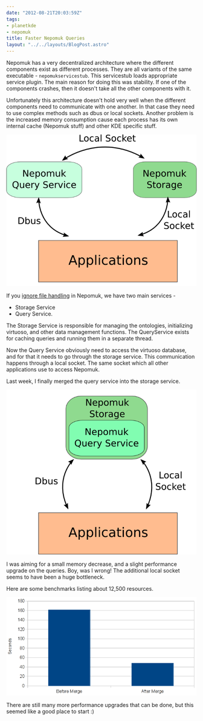 ```yaml
---
date: "2012-08-21T20:03:59Z"
tags:
- planetkde
- nepomuk
title: Faster Nepomuk Queries
layout: "../../layouts/BlogPost.astro"
---
```


Nepomuk has a very decentralized architecture where the different
components exist as different processes. They are all variants of the
same executable - `nepomukservicestub`. This servicestub loads
appropriate service plugin. The main reason for doing this was
stability. If one of the components crashes, then it doesn't take all
the other components with it.

Unfortunately this architecture doesn't hold very well when the
different components need to communicate with one another. In that case
they need to use complex methods such as dbus or local sockets. Another
problem is the increased memory consumption cause each process has its
own internal cache (Nepomuk stuff) and other KDE specific stuff.

![image][]

If you [ignore file handling][] in Nepomuk, we have two main services -

-   Storage Service
-   Query Service.

The Storage Service is responsible for managing the ontologies,
initializing virtuoso, and other data management functions. The
QueryService exists for caching queries and running them in a separate
thread.

Now the Query Service obviously need to access the virtuoso database,
and for that it needs to go through the storage service. This
communication happens through a local socket. The same socket which all
other applications use to access Nepomuk.

Last week, I finally merged the query service into the storage service.

![image][1]

I was aiming for a small memory decrease, and a slight performance
upgrade on the queries. Boy, was I wrong! The additional local socket
seems to have been a huge bottleneck.

Here are some benchmarks listing about 12,500 resources.

![image][2]

There are still many more performance upgrades that can be done, but
this seemed like a good place to start :)

  [image]: /blog/images/2012/08/21/query-storage-separate.png
  [ignore file handling]: http://www.vhanda.in/blog/2012/08/nepomuk-without-files/
  [1]: /blog/images/2012/08/21/query-storage-merged.png
  [2]: /blog/images/2012/08/21/queryservice-benchmarks.png
